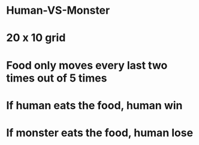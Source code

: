 # Human-VS-Monster
# 20 x 10 grid
# Food only moves every last two times out of 5 times
# If human eats the food, human win
# If monster eats the food, human lose
